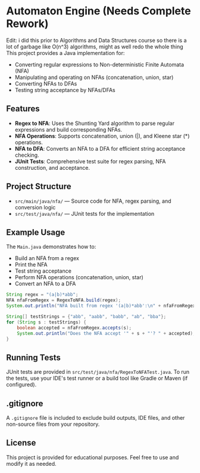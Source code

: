 # Automaton Engine (Needs Complete Rework)

Edit: i did this prior to Algorithms and Data Structures course so there is a lot of garbage like O(n^3) algorithms, might as well redo the whole thing
This project provides a Java implementation for:
- Converting regular expressions to Non-deterministic Finite Automata (NFA)
- Manipulating and operating on NFAs (concatenation, union, star)
- Converting NFAs to DFAs
- Testing string acceptance by NFAs/DFAs

## Features
- **Regex to NFA**: Uses the Shunting Yard algorithm to parse regular expressions and build corresponding NFAs.
- **NFA Operations**: Supports concatenation, union (|), and Kleene star (*) operations.
- **NFA to DFA**: Converts an NFA to a DFA for efficient string acceptance checking.
- **JUnit Tests**: Comprehensive test suite for regex parsing, NFA construction, and acceptance.

## Project Structure
- `src/main/java/nfa/` — Source code for NFA, regex parsing, and conversion logic
- `src/test/java/nfa/` — JUnit tests for the implementation


## Example Usage
The `Main.java` demonstrates how to:
- Build an NFA from a regex
- Print the NFA
- Test string acceptance
- Perform NFA operations (concatenation, union, star)
- Convert an NFA to a DFA

```java
String regex = "(a|b)*abb";
NFA nfaFromRegex = RegexToNFA.build(regex);
System.out.println("NFA built from regex '(a|b)*abb':\n" + nfaFromRegex);

String[] testStrings = {"abb", "aabb", "babb", "ab", "bba"};
for (String s : testStrings) {
    boolean accepted = nfaFromRegex.accepts(s);
    System.out.println("Does the NFA accept '" + s + "'? " + accepted);
}
```

## Running Tests
JUnit tests are provided in `src/test/java/nfa/RegexToNFATest.java`.
To run the tests, use your IDE's test runner or a build tool like Gradle or Maven (if configured).

## .gitignore
A `.gitignore` file is included to exclude build outputs, IDE files, and other non-source files from your repository.

## License
This project is provided for educational purposes. Feel free to use and modify it as needed. 

